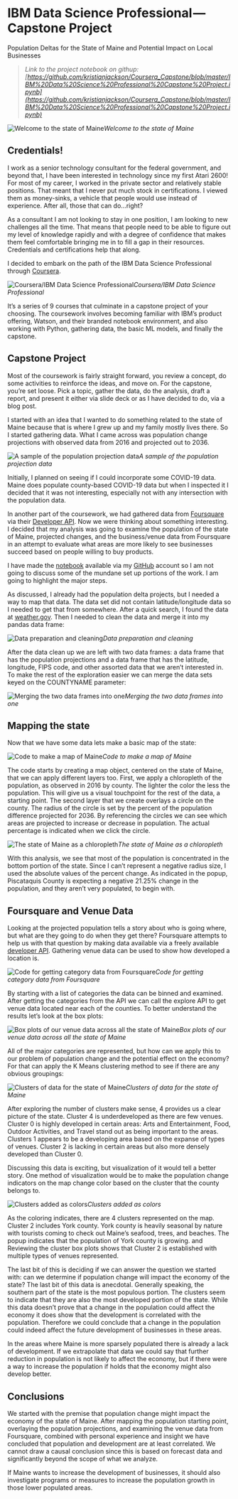 
# IBM Data Science Professional — Capstone Project

Population Deltas for the State of Maine and Potential Impact on Local Businesses
> *Link to the project notebook on githup: [https://github.com/kristianjackson/Coursera_Capstone/blob/master/IBM%20Data%20Science%20Professional%20Capstone%20Project.ipynb](https://github.com/kristianjackson/Coursera_Capstone/blob/master/IBM%20Data%20Science%20Professional%20Capstone%20Project.ipynb)*

![Welcome to the state of Maine](https://cdn-images-1.medium.com/max/2000/1*0gpPoUCXKvYlc8o8mqUU2g.png)*Welcome to the state of Maine*

## Credentials!

I work as a senior technology consultant for the federal government, and beyond that, I have been interested in technology since my first Atari 2600! For most of my career, I worked in the private sector and relatively stable positions. That meant that I never put much stock in certifications. I viewed them as money-sinks, a vehicle that people would use instead of experience. After all, those that can do…right?

As a consultant I am not looking to stay in one position, I am looking to new challenges all the time. That means that people need to be able to figure out my level of knowledge rapidly and with a degree of confidence that makes them feel comfortable bringing me in to fill a gap in their resources. Credentials and certifications help that along.

I decided to embark on the path of the IBM Data Science Professional through [Coursera](https://www.coursera.org/professional-certificates/ibm-data-science).

![Coursera/IBM Data Science Professional](https://cdn-images-1.medium.com/max/2000/1*VqdyFvKlUJTCIhacosRs9g.png)*Coursera/IBM Data Science Professional*

It’s a series of 9 courses that culminate in a capstone project of your choosing. The coursework involves becoming familiar with IBM’s product offering, Watson, and their branded notebook environment, and also working with Python, gathering data, the basic ML models, and finally the capstone.

## Capstone Project

Most of the coursework is fairly straight forward, you review a concept, do some activities to reinforce the ideas, and move on. For the capstone, you’re set loose. Pick a topic, gather the data, do the analysis, draft a report, and present it either via slide deck or as I have decided to do, via a blog post.

I started with an idea that I wanted to do something related to the state of Maine because that is where I grew up and my family mostly lives there. So I started gathering data. What I came across was population change projections with observed data from 2016 and projected out to 2036.

![A sample of the population projection data](https://cdn-images-1.medium.com/max/2000/1*dd56EqMXJ3hG3Z_PgEorHw.png)*A sample of the population projection data*

Initially, I planned on seeing if I could incorporate some COVID-19 data. Maine does populate county-based COVID-19 data but when I inspected it I decided that it was not interesting, especially not with any intersection with the population data.

In another part of the coursework, we had gathered data from [Foursquare](https://foursquare.com/) via their [Developer API](https://developer.foursquare.com/places). Now we were thinking about something interesting. I decided that my analysis was going to examine the population of the state of Maine, projected changes, and the business/venue data from Foursquare in an attempt to evaluate what areas are more likely to see businesses succeed based on people willing to buy products.

I have made the [notebook](https://github.com/kristianjackson/Coursera_Capstone/blob/master/IBM%20Data%20Science%20Professional%20Capstone%20Project.ipynb) available via my [GitHub](https://www.github.com) account so I am not going to discuss some of the mundane set up portions of the work. I am going to highlight the major steps.

As discussed, I already had the population delta projects, but I needed a way to map that data. The data set did not contain latitude/longitude data so I needed to get that from somewhere. After a quick search, I found the data at [weather.gov](https://www.weather.gov/gis/Counties). Then I needed to clean the data and merge it into my pandas data frame:

![Data preparation and cleaning](https://cdn-images-1.medium.com/max/2006/1*2XOhVsjuxwbCDunta1rZWg.png)*Data preparation and cleaning*

After the data clean up we are left with two data frames: a data frame that has the population projections and a data frame that has the latitude, longitude, FIPS code, and other assorted data that we aren’t interested in. To make the rest of the exploration easier we can merge the data sets keyed on the COUNTYNAME parameter:

![Merging the two data frames into one](https://cdn-images-1.medium.com/max/2012/1*hJceNb_4Aw-DF7TNihq3PA.png)*Merging the two data frames into one*

## Mapping the state

Now that we have some data lets make a basic map of the state:

![Code to make a map of Maine](https://cdn-images-1.medium.com/max/2000/1*JwYpCg1V0PXPrHdHrvClsw.png)*Code to make a map of Maine*

The code starts by creating a map object, centered on the state of Maine, that we can apply different layers too. First, we apply a chloropleth of the population, as observed in 2016 by county. The lighter the color the less the population. This will give us a visual touchpoint for the rest of the data, a starting point. The second layer that we create overlays a circle on the county. The radius of the circle is set by the percent of the population difference projected for 2036. By referencing the circles we can see which areas are projected to increase or decrease in population. The actual percentage is indicated when we click the circle.

![The state of Maine as a chloropleth](https://cdn-images-1.medium.com/max/2000/1*baw0LTXABLl6QJLragsv7g.png)*The state of Maine as a chloropleth*

With this analysis, we see that most of the population is concentrated in the bottom portion of the state. Since I can’t represent a negative radius size, I used the absolute values of the percent change. As indicated in the popup, Piscataquis County is expecting a negative 21.25% change in the population, and they aren’t very populated, to begin with.

## Foursquare and Venue Data

Looking at the projected population tells a story about who is going where, but what are they going to do when they get there? Foursquare attempts to help us with that question by making data available via a freely available [developer API](https://developer.foursquare.com/places). Gathering venue data can be used to show how developed a location is.

![Code for getting category data from Foursquare](https://cdn-images-1.medium.com/max/2000/1*wf4aRaangXNy6OpkvvMOnQ.png)*Code for getting category data from Foursquare*

By starting with a list of categories the data can be binned and examined. After getting the categories from the API we can call the explore API to get venue data located near each of the counties. To better understand the results let’s look at the box plots:

![Box plots of our venue data across all the state of Maine](https://cdn-images-1.medium.com/max/2000/1*uC6SCyMiLhgUKBNPApF_zg.png)*Box plots of our venue data across all the state of Maine*

All of the major categories are represented, but how can we apply this to our problem of population change and the potential effect on the economy? For that can apply the K Means clustering method to see if there are any obvious groupings:

![Clusters of data for the state of Maine](https://cdn-images-1.medium.com/max/2000/1*9L__s4foZG8lsldy3-P3bg.png)*Clusters of data for the state of Maine*

After exploring the number of clusters make sense, 4 provides us a clear picture of the state. Cluster 4 is underdeveloped as there are few venues. Cluster 0 is highly developed in certain areas: Arts and Entertainment, Food, Outdoor Activities, and Travel stand out as being important to the areas. Clusters 1 appears to be a developing area based on the expanse of types of venues. Cluster 2 is lacking in certain areas but also more densely developed than Cluster 0.

Discussing this data is exciting, but visualization of it would tell a better story. One method of visualization would be to make the population change indicators on the map change color based on the cluster that the county belongs to.

![Clusters added as colors](https://cdn-images-1.medium.com/max/2000/1*-nv-tlxz6f3bIsFVo7eS5A.png)*Clusters added as colors*

As the coloring indicates, there are 4 clusters represented on the map. Cluster 2 includes York county. York county is heavily seasonal by nature with tourists coming to check out Maine’s seafood, trees, and beaches. The popup indicates that the population of York county is growing. and Reviewing the cluster box plots shows that Cluster 2 is established with multiple types of venues represented.

The last bit of this is deciding if we can answer the question we started with: can we determine if population change will impact the economy of the state? The last bit of this data is anecdotal. Generally speaking, the southern part of the state is the most populous portion. The clusters seem to indicate that they are also the most developed portion of the state. While this data doesn’t prove that a change in the population could affect the economy it does show that the development is correlated with the population. Therefore we could conclude that a change in the population could indeed affect the future development of businesses in these areas.

In the areas where Maine is more sparsely populated there is already a lack of development. If we extrapolate that data we could say that further reduction in population is not likely to affect the economy, but if there were a way to increase the population if holds that the economy might also develop better.

## Conclusions

We started with the premise that population change might impact the economy of the state of Maine. After mapping the population starting point, overlaying the population projections, and examining the venue data from Foursquare, combined with personal experience and insight we have concluded that population and development are at least correlated. We cannot draw a causal conclusion since this is based on forecast data and significantly beyond the scope of what we analyze.

If Maine wants to increase the development of businesses, it should also investigate programs or measures to increase the population growth in those lower populated areas.
